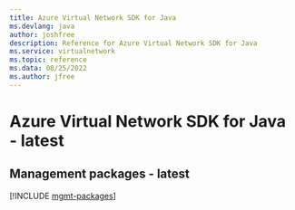 ```yaml
---
title: Azure Virtual Network SDK for Java
ms.devlang: java
author: joshfree
description: Reference for Azure Virtual Network SDK for Java
ms.service: virtualnetwork
ms.topic: reference
ms.data: 08/25/2022
ms.author: jfree
---
```

# Azure Virtual Network SDK for Java - latest

## Management packages - latest
[!INCLUDE [mgmt-packages](virtual-network-mgmt-index.md)]